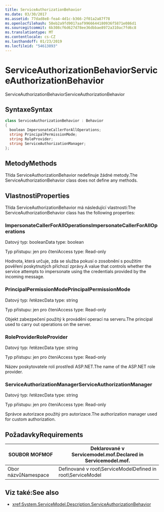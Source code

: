 ```yaml
---
title: ServiceAuthorizationBehavior
ms.date: 03/30/2017
ms.assetid: 77dad8e8-fea4-4d1c-b366-2f01a2a87f78
ms.openlocfilehash: 58eb2a9fd9017aaf9966644180936f5871e086d1
ms.sourcegitcommit: 6b308cf6d627d78ee36dbbae8972a310ac7fd6c8
ms.translationtype: MT
ms.contentlocale: cs-CZ
ms.lasthandoff: 01/23/2019
ms.locfileid: "54613893"
---
```

# <a name="serviceauthorizationbehavior"></a><span data-ttu-id="52c8a-102">ServiceAuthorizationBehavior</span><span class="sxs-lookup"><span data-stu-id="52c8a-102">ServiceAuthorizationBehavior</span></span>
<span data-ttu-id="52c8a-103">ServiceAuthorizationBehavior</span><span class="sxs-lookup"><span data-stu-id="52c8a-103">ServiceAuthorizationBehavior</span></span>  
  
## <a name="syntax"></a><span data-ttu-id="52c8a-104">Syntaxe</span><span class="sxs-lookup"><span data-stu-id="52c8a-104">Syntax</span></span>  
  
```csharp
class ServiceAuthorizationBehavior : Behavior  
{  
  boolean ImpersonateCallerForAllOperations;  
  string PrincipalPermissionMode;  
  string RoleProvider;  
  string ServiceAuthorizationManager;  
};  
```  
  
## <a name="methods"></a><span data-ttu-id="52c8a-105">Metody</span><span class="sxs-lookup"><span data-stu-id="52c8a-105">Methods</span></span>  
 <span data-ttu-id="52c8a-106">Třída ServiceAuthorizationBehavior nedefinuje žádné metody.</span><span class="sxs-lookup"><span data-stu-id="52c8a-106">The ServiceAuthorizationBehavior class does not define any methods.</span></span>  
  
## <a name="properties"></a><span data-ttu-id="52c8a-107">Vlastnosti</span><span class="sxs-lookup"><span data-stu-id="52c8a-107">Properties</span></span>  
 <span data-ttu-id="52c8a-108">Třída ServiceAuthorizationBehavior má následující vlastnosti:</span><span class="sxs-lookup"><span data-stu-id="52c8a-108">The ServiceAuthorizationBehavior class has the following properties:</span></span>  
  
### <a name="impersonatecallerforalloperations"></a><span data-ttu-id="52c8a-109">ImpersonateCallerForAllOperations</span><span class="sxs-lookup"><span data-stu-id="52c8a-109">ImpersonateCallerForAllOperations</span></span>  
 <span data-ttu-id="52c8a-110">Datový typ: boolean</span><span class="sxs-lookup"><span data-stu-id="52c8a-110">Data type: boolean</span></span>  
  
 <span data-ttu-id="52c8a-111">Typ přístupu: jen pro čtení</span><span class="sxs-lookup"><span data-stu-id="52c8a-111">Access type: Read-only</span></span>  
  
 <span data-ttu-id="52c8a-112">Hodnota, která určuje, zda se služba pokusí o zosobnění s použitím pověření poskytnutých příchozí zprávy.</span><span class="sxs-lookup"><span data-stu-id="52c8a-112">A value that controls whether the service attempts to impersonate using the credentials provided by the incoming message.</span></span>  
  
### <a name="principalpermissionmode"></a><span data-ttu-id="52c8a-113">PrincipalPermissionMode</span><span class="sxs-lookup"><span data-stu-id="52c8a-113">PrincipalPermissionMode</span></span>  
 <span data-ttu-id="52c8a-114">Datový typ: řetězec</span><span class="sxs-lookup"><span data-stu-id="52c8a-114">Data type: string</span></span>  
  
 <span data-ttu-id="52c8a-115">Typ přístupu: jen pro čtení</span><span class="sxs-lookup"><span data-stu-id="52c8a-115">Access type: Read-only</span></span>  
  
 <span data-ttu-id="52c8a-116">Objekt zabezpečení použitý k provádění operací na serveru.</span><span class="sxs-lookup"><span data-stu-id="52c8a-116">The principal used to carry out operations on the server.</span></span>  
  
### <a name="roleprovider"></a><span data-ttu-id="52c8a-117">RoleProvider</span><span class="sxs-lookup"><span data-stu-id="52c8a-117">RoleProvider</span></span>  
 <span data-ttu-id="52c8a-118">Datový typ: řetězec</span><span class="sxs-lookup"><span data-stu-id="52c8a-118">Data type: string</span></span>  
  
 <span data-ttu-id="52c8a-119">Typ přístupu: jen pro čtení</span><span class="sxs-lookup"><span data-stu-id="52c8a-119">Access type: Read-only</span></span>  
  
 <span data-ttu-id="52c8a-120">Název poskytovatele rolí prostředí ASP.NET.</span><span class="sxs-lookup"><span data-stu-id="52c8a-120">The name of the ASP.NET role provider.</span></span>  
  
### <a name="serviceauthorizationmanager"></a><span data-ttu-id="52c8a-121">ServiceAuthorizationManager</span><span class="sxs-lookup"><span data-stu-id="52c8a-121">ServiceAuthorizationManager</span></span>  
 <span data-ttu-id="52c8a-122">Datový typ: řetězec</span><span class="sxs-lookup"><span data-stu-id="52c8a-122">Data type: string</span></span>  
  
 <span data-ttu-id="52c8a-123">Typ přístupu: jen pro čtení</span><span class="sxs-lookup"><span data-stu-id="52c8a-123">Access type: Read-only</span></span>  
  
 <span data-ttu-id="52c8a-124">Správce autorizace použitý pro autorizace.</span><span class="sxs-lookup"><span data-stu-id="52c8a-124">The authorization manager used for custom authorization.</span></span>  
  
## <a name="requirements"></a><span data-ttu-id="52c8a-125">Požadavky</span><span class="sxs-lookup"><span data-stu-id="52c8a-125">Requirements</span></span>  
  
|<span data-ttu-id="52c8a-126">SOUBOR MOF</span><span class="sxs-lookup"><span data-stu-id="52c8a-126">MOF</span></span>|<span data-ttu-id="52c8a-127">Deklarované v Servicemodel.mof.</span><span class="sxs-lookup"><span data-stu-id="52c8a-127">Declared in Servicemodel.mof.</span></span>|  
|---------|-----------------------------------|  
|<span data-ttu-id="52c8a-128">Obor názvů</span><span class="sxs-lookup"><span data-stu-id="52c8a-128">Namespace</span></span>|<span data-ttu-id="52c8a-129">Definované v root\ServiceModel</span><span class="sxs-lookup"><span data-stu-id="52c8a-129">Defined in root\ServiceModel</span></span>|  
  
## <a name="see-also"></a><span data-ttu-id="52c8a-130">Viz také:</span><span class="sxs-lookup"><span data-stu-id="52c8a-130">See also</span></span>
- <xref:System.ServiceModel.Description.ServiceAuthorizationBehavior>
